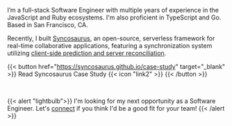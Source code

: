 I’m a full-stack Software Engineer with multiple years of experience in the JavaScript and Ruby ecosystems. I'm also proficient in TypeScript and Go. Based in San Francisco, CA.

Recently, I built [Syncosaurus](https://syncosaurus.github.io), an open-source, serverless framework for real-time collaborative applications, featuring a synchronization system utilizing [client-side prediction and server reconciliation](https://en.wikipedia.org/wiki/Client-side_prediction).

{{< button href="https://syncosaurus.github.io/case-study" target="_blank" >}}
Read Syncosaurus Case Study {{< icon "link2" >}}
{{< /button >}}

&nbsp;

{{< alert "lightbulb">}}
I'm looking for my next opportunity as a Software Engineer. Let's [connect](/about/#contact) if you think I'd be a good fit for your team!
{{< /alert >}}
